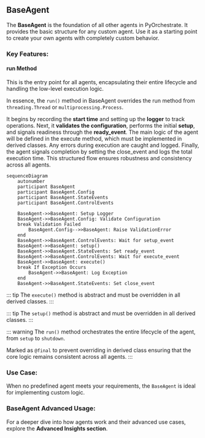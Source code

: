 ## BaseAgent

The **BaseAgent** is the foundation of all other agents in PyOrchestrate. It provides the basic structure for any custom agent. Use it as a starting point to create your own agents with completely custom behavior.


### Key Features:

#### run Method

This is the entry point for all agents, encapsulating their entire lifecycle and handling the low-level execution logic.

In essence, the `run()` method in BaseAgent overrides the run method from `threading.Thread` or `multiprocessing.Process`.

It begins by recording the **start time** and setting up the **logger** to track operations. Next, it **validates the configuration**, performs the initial **setup**, and signals readiness through the **ready_event**. The main logic of the agent will be defined in the execute method, which must be implemented in derived classes. Any errors during execution are caught and logged. Finally, the agent signals completion by setting the close_event and logs the total execution time. This structured flow ensures robustness and consistency across all agents.

``` mermaid
sequenceDiagram
    autonumber
    participant BaseAgent
    participant BaseAgent.Config
    participant BaseAgent.StateEvents
    participant BaseAgent.ControlEvents

    BaseAgent->>BaseAgent: Setup Logger
    BaseAgent->>BaseAgent.Config: Validate Configuration
    break Validation Failed
        BaseAgent.Config-->>BaseAgent: Raise ValidationError
    end
    BaseAgent->>BaseAgent.ControlEvents: Wait for setup_event
    BaseAgent->>BaseAgent: setup()
    BaseAgent->>BaseAgent.StateEvents: Set ready_event
    BaseAgent->>BaseAgent.ControlEvents: Wait for execute_event
    BaseAgent->>BaseAgent: execute()
    break If Exception Occurs
        BaseAgent->>BaseAgent: Log Exception
    end
    BaseAgent->>BaseAgent.StateEvents: Set close_event
```

::: tip
The `execute()` method is abstract and must be overridden in all derived classes.
:::

::: tip
The `setup()` method is abstract and must be overridden in all derived classes.
:::

::: warning
The `run()` method orchestrates the entire lifecycle of the agent, from `setup` to `shutdown`.

Marked as `@final` to prevent overriding in derived class ensuring that the core logic remains consistent across all agents.
:::


### Use Case:

When no predefined agent meets your requirements, the `BaseAgent` is ideal for implementing custom logic.

### BaseAgent Advanced Usage:

For a deeper dive into how agents work and their advanced use cases, explore the **Advanced Insights section**.
